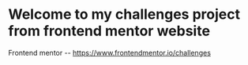 # Welcome to my challenges project from frontend mentor website
Frontend mentor -- https://www.frontendmentor.io/challenges
